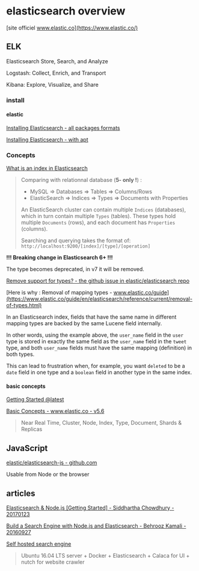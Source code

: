 # elasticsearch overview

[site officiel www.elastic.co](https://www.elastic.co/)

## ELK

Elasticsearch Store, Search, and Analyze

Logstash: Collect, Enrich, and Transport 

Kibana: Explore, Visualize, and Share

### install

#### elastic

[Installing Elasticsearch - all packages formats](https://www.elastic.co/guide/en/elasticsearch/reference/current/install-elasticsearch.html)

[Installing Elasticsearch - with apt](https://www.elastic.co/guide/en/elasticsearch/reference/current/deb.html)

### Concepts

[What is an index in Elasticsearch](https://stackoverflow.com/questions/15025876/what-is-an-index-in-elasticsearch)

>
> Comparing with relationnal database (**5- only !**) : 
> 
> - MySQL => Databases => Tables => Columns/Rows
> - ElasticSearch => Indices => Types => Documents with Properties
> 
> An ElasticSearch cluster can contain multiple `Indices` (databases), which in turn contain multiple `Types` (tables). These types hold multiple `Documents` (rows), and each document has `Properties` (columns).
> 
> Searching and querying takes the format of: `http://localhost:9200/[index]/[type]/[operation]`
>

**!!! Breaking change in Elasticsearch 6+ !!!**

The type becomes deprecated, in v7 it will be removed.

[Remove support for types? - the github issue in elastic/elasticsearch repo](https://github.com/elastic/elasticsearch/issues/15613)

[Here is why : Removal of mapping types - www.elastic.co/guide](https://www.elastic.co/guide/en/elasticsearch/reference/current/removal-of-types.html)

In an Elasticsearch index, fields that have the same name in different mapping types are backed by the same Lucene field internally.

In other words, using the example above, the `user_name` field in the `user` type is stored in exactly the same field as the `user_name` field in the `tweet` type, and both `user_name` fields must have the same mapping (definition) in both types.

This can lead to frustration when, for example, you want `deleted` to be a `date` field in one type and a `boolean` field in another type in the same index.

#### basic concepts

[Getting Started @latest](https://www.elastic.co/guide/en/elasticsearch/reference/current/getting-started.html)

[Basic Concepts - www.elastic.co - v5.6](https://www.elastic.co/guide/en/elasticsearch/reference/5.6/_basic_concepts.html)

> Near Real Time, Cluster, Node, Index, Type, Document, Shards & Replicas

## JavaScript

[elastic/elasticsearch-js - github.com](https://github.com/elastic/elasticsearch-js)

Usable from Node or the browser

## articles

[Elasticsearch & Node.js [Getting Started] - Siddhartha Chowdhury - 20170123](https://medium.com/@siddharthac6/elasticsearch-node-js-b16ea8bec427)

[Build a Search Engine with Node.js and Elasticsearch - Behrooz Kamali - 20160927](https://www.sitepoint.com/search-engine-node-elasticsearch/)

[Self hosted search engine](https://wiki.sgripon.net/doku.php/self_hosted_search_engine)

> Ubuntu 16.04 LTS server + Docker + Elasticsearch + Calaca for UI + nutch for website crawler

